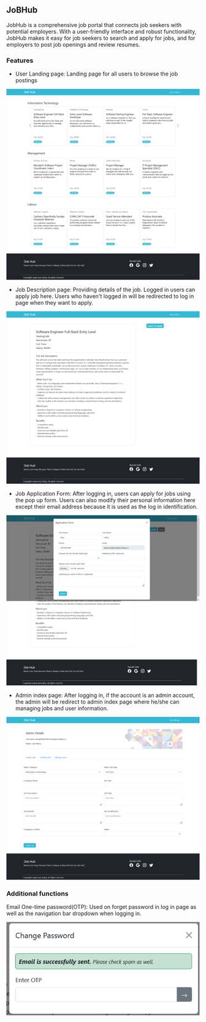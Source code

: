 ## JoBHub

JobHub is a comprehensive job portal that connects job seekers with potential employers. With a user-friendly interface and robust functionality, JobHub makes it easy for job seekers to search and apply for jobs, and for employers to post job openings and review resumes.

### Features

- User Landing page:
Landing page for all users to browse the job postings

![alt text](https://github.com/joling6027/JobHub/blob/main/images/landing_page_1.png "Landing page")

- Job Description page:
Providing details of the job. Logged in users can apply job here. Users who haven't logged in will be redirected to log in page when they want to apply.

![alt text](https://github.com/joling6027/JobHub/blob/main/images/job_description_1.png "Job description")

- Job Application Form:
After logging in, users can apply for jobs using the pop up form. Users can also modify their personal information here except their email address because it is used as the log in identification.

![alt text](https://github.com/joling6027/JobHub/blob/main/images/job_application_1.png "job application")

- Admin index page:
After logging in, if the account is an admin account, the admin will be redirect to admin index page where he/she can managing jobs and user information.

![alt text](https://github.com/joling6027/JobHub/blob/main/images/create_job_1.png "admin index")


### Additional functions
Email One-time password(OTP):
Used on forget password in log in page as well as the navigation bar dropdown when logging in.

![alt text](https://github.com/joling6027/JobHub/blob/main/images/email_otp.png "email OTP")




